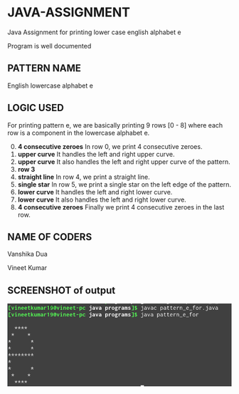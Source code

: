 # JAVA-ASSIGNMENT
Java Assignment for printing lower case english alphabet e

Program is well documented

## PATTERN NAME
English lowercase alphabet e

## LOGIC USED

For printing pattern e, we are basically printing 9 rows [0 - 8] where each row is a component in the lowercase alphabet e. 

0. **4 consecutive zeroes** In row 0, we print 4 consecutive zeroes.
1. **upper curve** It handles the left and right upper curve.
2. **upper curve** It also handles the left and right upper curve of the pattern.
3. **row 3**
4. **straight line** In row 4, we print a straight line.
5. **single star** In row 5, we print a single star on the left edge of the pattern.
6. **lower curve** It handles the left and right lower curve.
7. **lower curve** It also handles the left and right lower curve.
8. **4 consecutive zeroes** Finally we print 4 consecutive zeroes in the last row.

## NAME OF CODERS
Vanshika Dua

Vineet Kumar

## SCREENSHOT of output

![Screenshot](print_e.png)

